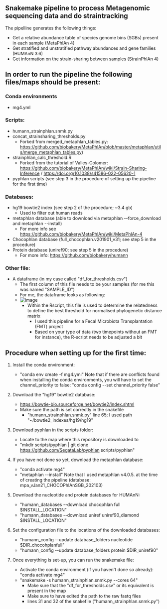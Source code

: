 ## Snakemake pipeline to process Metagenomic sequencing data and do straintracking
The pipelline generates the following things:
- Get a relative abundance table of species genome bins (SGBs) present in each sample (MetaPhlAn 4)
- Get stratified and unstratified pathway abundances and gene families (HUMAnN 3.6)
- Get information on the strain-sharing between samples (StrainPhlAn 4)

## In order to run the pipeline the following files/maps should be present:
### Conda environments
- mg4.yml

### Scripts:
- humann_strainphlan.snmk.py
- concat_strainsharing_thresholds.py 
	- Forked from merged_metaphlan_tables.py: https://github.com/biobakery/MetaPhlAn/blob/master/metaphlan/utils/merge_metaphlan_tables.py)
- strainphlan_calc_threshold.R 
	- Forked from the tutorial of Valles-Colomer: https://github.com/biobakery/MetaPhlAn/wiki/Strain-Sharing-Inference / https://doi.org/10.1038/s41586-022-05620-1
- pyphlan scripts (see step 3 in the procedure of setting up the pipeline for the first time)
 
 
### Databases:
- hg19 bowtie2 index (see step 2 of the procedure; ~3.4 gb) 
	- Used to filter out human reads
- metaphlan database (able to download via metaphlan --force_download and metaphlan --install) 
	- For more info see https://github.com/biobakery/MetaPhlAn/wiki/MetaPhlAn-4
- Chocophlan database (full_chocophlan.v201901_v31; see step 5 in the procedure)
- Protein database (uniref90; see step 5 in the procedure) 
	- For more info: https://github.com/biobakery/humann

### Other file:
- A dataframe (in my case called "df_for_thresholds.csv")
	- The first column of this file needs to be your samples (for me this was named "SAMPLE_ID")
	- For me, the dataframe looks as following:
  - ![image](https://user-images.githubusercontent.com/57362809/223940063-489ba2ef-992f-43ef-b5f5-af044a9ed65b.png)
	- Within the Rscript, this file is used to determine the relatedness to define the best threshold for normalised phylogenetic distance matrix
		- I used this pipeline for a Fecal Microbiota Transplantation (FMT) project
		- Based on your type of data (two timepoints without an FMT for instance), the R-script needs to be adjusted a bit

## Procedure when setting up for the first time: 
1. Install the conda environment:
	- "conda env create -f mg4.yml" Note that if there are conflicts found when installing the conda environments, you will have to set the channel_priority to false:
"conda config --set channel_priority false"

2. Download the "hg19" bowtie2 database:
	- https://bowtie-bio.sourceforge.net/bowtie2/index.shtml
	- Make sure the path is set correctly in the snakefile 
		- "humann_strainphlan.snmk.py" line 65; I used path "~/bowtie2_indexes/hg19/hg19"

3. Download pyphlan in the scripts folder:
	- Locate to the map where this repository is downloaded to
	- "mkdir scripts/pyphlan | git clone https://github.com/SegataLab/pyphlan scripts/pyphlan"

4. If you have not done so yet, download the metaphlan database:
	- "conda activate mg4"
	- "metaphlan --install" Note that I used metaphlan v4.0.5. at the time of creating the pipeline (database: mpa_vJan21_CHOCOPhlAnSGB_202103)

5. Download the nucleotide and protein databases for HUMAnN:
	- "humann_databases --download chocophlan full $INSTALL_LOCATION"
	- "humann_databases --download uniref uniref90_diamond $INSTALL_LOCATION"

6. Set the configuration file to the locations of the downloaded databases:
	- "humann_config --update database_folders nucleotide $DIR_chocohplanfull"
	- "humann_config --update database_folders protein $DIR_uniref90"

7. Once everything is set-up, you can run the snakemake file:
	- Activate the conda environment (if you haven't done so already): "conda activate mg4"
	- "snakemake -s humann_strainphlan.snmk.py --cores 64"
		- Make sure that the "df_for_thresholds.csv" or its equivalent is present in the map
		- Make sure to have edited the path to the raw fastq files
		- lines 31 and 32 of the snakefile ("humann_strainphlan.snmk.py")
